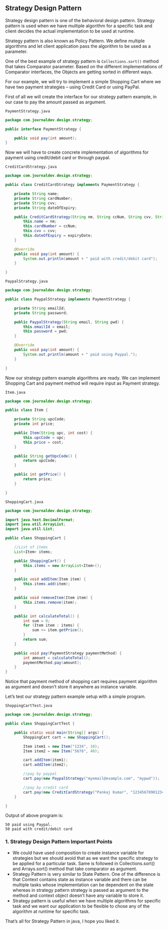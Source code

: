 ## Strategy Design Pattern

Strategy design pattern is one of the behavioral design pattern. Strategy pattern is used when we have multiple
algorithm for a specific task and client decides the actual implementation to be used at runtime.

Strategy pattern is also known as Policy Pattern. We define multiple algorithms and let client application pass the
algorithm to be used as a parameter.

One of the best example of strategy pattern is `Collections.sort()` method that takes Comparator parameter. Based on the
different implementations of Comparator interfaces, the Objects are getting sorted in different ways.

For our example, we will try to implement a simple Shopping Cart where we have two payment strategies – using Credit
Card or using PayPal.

First of all we will create the interface for our strategy pattern example, in our case to pay the amount passed as
argument.

`PaymentStrategy.java`

```java
package com.journaldev.design.strategy;

public interface PaymentStrategy {

    public void pay(int amount);
}
```

Now we will have to create concrete implementation of algorithms for payment using credit/debit card or through paypal.

`CreditCardStrategy.java`

```java
package com.journaldev.design.strategy;

public class CreditCardStrategy implements PaymentStrategy {

    private String name;
    private String cardNumber;
    private String cvv;
    private String dateOfExpiry;

    public CreditCardStrategy(String nm, String ccNum, String cvv, String expiryDate) {
        this.name = nm;
        this.cardNumber = ccNum;
        this.cvv = cvv;
        this.dateOfExpiry = expiryDate;
    }

    @Override
    public void pay(int amount) {
        System.out.println(amount + " paid with credit/debit card");
    }

}
````

`PaypalStrategy.java`

```java
package com.journaldev.design.strategy;

public class PaypalStrategy implements PaymentStrategy {

    private String emailId;
    private String password;

    public PaypalStrategy(String email, String pwd) {
        this.emailId = email;
        this.password = pwd;
    }

    @Override
    public void pay(int amount) {
        System.out.println(amount + " paid using Paypal.");
    }

}
```

Now our strategy pattern example algorithms are ready. We can implement Shopping Cart and payment method will require
input as Payment strategy.

`Item.java`

```java
package com.journaldev.design.strategy;

public class Item {

    private String upcCode;
    private int price;

    public Item(String upc, int cost) {
        this.upcCode = upc;
        this.price = cost;
    }

    public String getUpcCode() {
        return upcCode;
    }

    public int getPrice() {
        return price;
    }

}
```

`ShoppingCart.java`

```java
package com.journaldev.design.strategy;

import java.text.DecimalFormat;
import java.util.ArrayList;
import java.util.List;

public class ShoppingCart {

    //List of items
    List<Item> items;

    public ShoppingCart() {
        this.items = new ArrayList<Item>();
    }

    public void addItem(Item item) {
        this.items.add(item);
    }

    public void removeItem(Item item) {
        this.items.remove(item);
    }

    public int calculateTotal() {
        int sum = 0;
        for (Item item : items) {
            sum += item.getPrice();
        }
        return sum;
    }

    public void pay(PaymentStrategy paymentMethod) {
        int amount = calculateTotal();
        paymentMethod.pay(amount);
    }
}
```

Notice that payment method of shopping cart requires payment algorithm as argument and doesn’t store it anywhere as
instance variable.

Let’s test our strategy pattern example setup with a simple program.

`ShoppingCartTest.java`

```java
package com.journaldev.design.strategy;

public class ShoppingCartTest {

    public static void main(String[] args) {
        ShoppingCart cart = new ShoppingCart();

        Item item1 = new Item("1234", 10);
        Item item2 = new Item("5678", 40);

        cart.addItem(item1);
        cart.addItem(item2);

        //pay by paypal
        cart.pay(new PaypalStrategy("myemail@example.com", "mypwd"));

        //pay by credit card
        cart.pay(new CreditCardStrategy("Pankaj Kumar", "1234567890123456", "786", "12/15"));
    }

}
```

Output of above program is:

```
50 paid using Paypal.
50 paid with credit/debit card
```

### 1. Strategy Design Pattern Important Points

- We could have used composition to create instance variable for strategies but we should avoid that as we want the
  specific strategy to be applied for a particular task. Same is followed in Collections.sort() and Arrays.sort() method
  that take comparator as argument.
- Strategy Pattern is very similar to State Pattern. One of the difference is that Context contains state as instance
  variable and there can be multiple tasks whose implementation can be dependent on the state whereas in strategy
  pattern strategy is passed as argument to the method and context object doesn’t have any variable to store it.
- Strategy pattern is useful when we have multiple algorithms for specific task and we want our application to be
  flexible to chose any of the algorithm at runtime for specific task.

That’s all for Strategy Pattern in java, I hope you liked it.